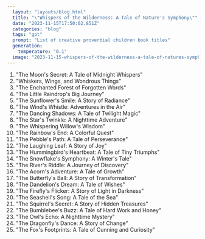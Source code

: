 ```yaml
---
  layout: "layouts/blog.html"
  title: "\"Whispers of the Wilderness: A Tale of Nature's Symphony\""
  date: "2023-11-15T17:50:02.851Z"
  categories: "blog"
  tags: "gpt"
  prompt: "List of creative proverbial children book titles"
  generation: 
    temperature: "0.1"
  image: "2023-11-15-whispers-of-the-wilderness-a-tale-of-natures-symphony.webp"
---
```

1. "The Moon's Secret: A Tale of Midnight Whispers"
2. "Whiskers, Wings, and Wondrous Things"
3. "The Enchanted Forest of Forgotten Words"
4. "The Little Raindrop's Big Journey"
5. "The Sunflower's Smile: A Story of Radiance"
6. "The Wind's Whistle: Adventures in the Air"
7. "The Dancing Shadows: A Tale of Twilight Magic"
8. "The Star's Twinkle: A Nighttime Adventure"
9. "The Whispering Willow's Wisdom"
10. "The Rainbow's End: A Colorful Quest"
11. "The Pebble's Path: A Tale of Perseverance"
12. "The Laughing Leaf: A Story of Joy"
13. "The Hummingbird's Heartbeat: A Tale of Tiny Triumphs"
14. "The Snowflake's Symphony: A Winter's Tale"
15. "The River's Riddle: A Journey of Discovery"
16. "The Acorn's Adventure: A Tale of Growth"
17. "The Butterfly's Ball: A Story of Transformation"
18. "The Dandelion's Dream: A Tale of Wishes"
19. "The Firefly's Flicker: A Story of Light in Darkness"
20. "The Seashell's Song: A Tale of the Sea"
21. "The Squirrel's Secret: A Story of Hidden Treasures"
22. "The Bumblebee's Buzz: A Tale of Hard Work and Honey"
23. "The Owl's Echo: A Nighttime Mystery"
24. "The Dragonfly's Dance: A Story of Change"
25. "The Fox's Footprints: A Tale of Cunning and Curiosity"
